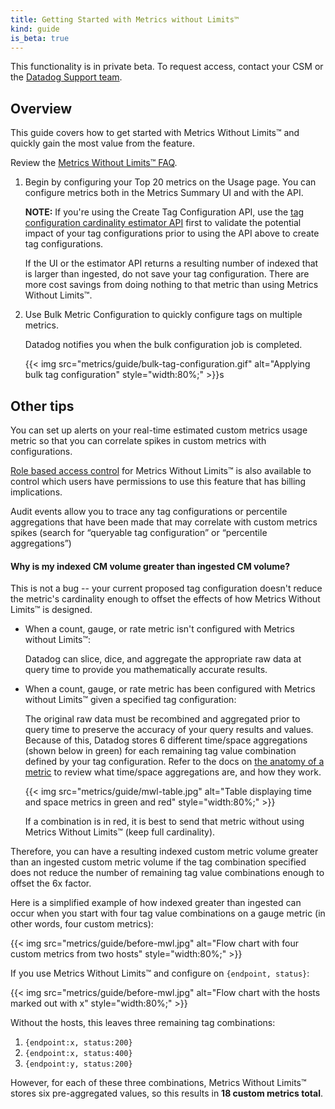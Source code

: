```yaml
---
title: Getting Started with Metrics without Limits™
kind: guide
is_beta: true
---
```


<div class="alert alert-warning">This functionality is in private beta. To request access, contact your CSM or the <a href="url">Datadog Support team</a>.</div>

## Overview

This guide covers how to get started with Metrics Without Limits™ and quickly gain the most value from the feature. 

Review the [Metrics Without Limits™ FAQ][1].


1. Begin by configuring your Top 20 metrics on the Usage page.
   You can configure metrics both in the Metrics Summary UI and with the API.

   **NOTE:** If you're using the Create Tag Configuration API, use the [tag configuration cardinality estimator API][2] first to validate the potential impact of your tag configurations prior to using the API above to create tag configurations. 

   If the UI or the estimator API returns a resulting number of indexed that is larger than ingested, do not save your tag configuration. There are more cost savings from doing nothing to that metric than using Metrics Without Limits™.

2. Use Bulk Metric Configuration to quickly configure tags on multiple metrics.

   Datadog notifies you when the bulk configuration job is completed.

   {{< img src="metrics/guide/bulk-tag-configuration.gif" alt="Applying bulk tag configuration"  style="width:80%;" >}}s

## Other tips

You can set up alerts on your real-time estimated custom metrics usage metric so that you can correlate spikes in custom metrics with configurations.


[Role based access control][3] for Metrics Without Limits™ is also available to control which users have permissions to use this feature that has billing implications.


Audit events allow you to trace any tag configurations or percentile aggregations that have been made that may correlate with custom metrics spikes (search for “queryable tag configuration” or “percentile aggregations”) 

#### Why is my indexed CM volume greater than ingested CM volume? 

This is not a bug -- your current proposed tag configuration doesn't reduce the metric's cardinality enough to offset the effects of how Metrics Without Limits™ is designed.

* When a count, gauge, or rate metric isn't configured with Metrics without Limits™:

  Datadog can slice, dice, and aggregate the appropriate raw data at query time to provide you mathematically accurate results. 


* When a count, gauge, or rate metric has been configured with Metrics without Limits™ given a specified tag configuration:

  The original raw data must be recombined and aggregated prior to query time to preserve the accuracy of your query results and values. Because of this, Datadog stores 6 different time/space aggregations (shown below in green) for each remaining tag value combination defined by your tag configuration. Refer to the docs on [the anatomy of a metric][4] to review what time/space aggregations are, and how they work. 

  {{< img src="metrics/guide/mwl-table.jpg" alt="Table displaying time and space metrics in green and red"  style="width:80%;" >}}

  If a combination is in red, it is best to send that metric without using Metrics Without Limits™ (keep full cardinality).

Therefore, you can have a resulting indexed custom metric volume greater than an ingested custom metric volume if the tag combination specified does not reduce the number of remaining tag value combinations enough to offset the 6x factor.

Here is a simplified example of how indexed greater than ingested can occur when you start with four tag value combinations on a gauge metric (in other words, four custom metrics):

{{< img src="metrics/guide/before-mwl.jpg" alt="Flow chart with four custom metrics from two hosts"  style="width:80%;" >}}

If you use Metrics Without Limits™ and configure on `{endpoint, status}`: 

{{< img src="metrics/guide/before-mwl.jpg" alt="Flow chart with the hosts marked out with x"  style="width:80%;" >}}

Without the hosts, this leaves three remaining tag combinations:

1. `{endpoint:x, status:200}`
2. `{endpoint:x, status:400}`
3. `{endpoint:y, status:200}`

However, for each of these three combinations, Metrics Without Limits™ stores six pre-aggregated values, so this results in **18 custom metrics total**.


[1]: /metrics/faq/metrics-without-limits/
[2]: /metrics/guide/tag-configuration-cardinality-estimation-tool/
[3]: /account_management/rbac/permissions/?tab=ui#metrics
[4]: /metrics/#time-and-space-aggregation
